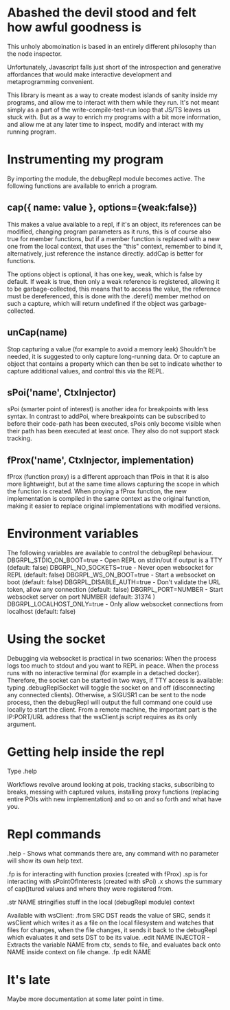 Abashed the devil stood and felt how awful goodness is
======================================================
This unholy abomoination is based in an entirely
different philosophy than the node inspector.

Unfortunately, Javascript falls just short of the
introspection and generative affordances that would make
interactive development and metaprogramming convenient.

This library is meant as a way to create modest islands
of sanity inside my programs, and allow me to interact
with them while they run. It's not meant simply as
a part of the write-compile-test-run loop that JS/TS
leaves us stuck with. But as a way to enrich my programs
with a bit more information, and allow me at any later
time to inspect, modify and interact with my running program.


Instrumenting my program
========================
By importing the module, the debugRepl module becomes active.
The following functions are available to enrich a program.

## cap({ name: value }, options={weak:false})
This makes a value available to a repl, if it's an object,
its references can be modified, changing program parameters
as it runs, this is of course also true for member functions,
but if a member function is replaced with a new one from the
local context, that uses the "this" context, remember to bind it,
alternatively, just reference the instance directly.
addCap is better for functions.

The options object is optional, it has one key, weak, which is
false by default. If weak is true, then only a weak reference
is registered, allowing it to be garbage-collected, this means
that to access the value, the reference must be dereferenced, this
is done with the .deref() member method on such a capture, which will
return undefined if the object was garbage-collected.


## unCap(name)
Stop capturing a value (for example to avoid a memory leak)
Shouldn't be needed, it is suggested to only capture long-running
data. Or to capture an object that contains a property which can then
be set to indicate whether to capture additional values, and control this
via the REPL.

## sPoi('name', CtxInjector)
sPoi (smarter point of interest)  is another idea for breakpoints with less syntax. In contrast to addPoi, where breakpoints can
be subscribed to before their code-path has been executed, sPois only become visible when their path has been
executed at least once. They also do not support stack tracking.

## fProx('name', CtxInjector, implementation)
fProx (function proxy) is a different approach than fPois in that it is also more lightweight, but at the same time allows
capturing the scope in which the function is created. When proying a fProx function, the new implementation is compiled in the
same context as the original function, making it easier to replace original implementations with modified versions.


Environment variables
=====================
The following variables are available to control the debugRepl behaviour.
DBGRPL_STDIO_ON_BOOT=true  - Open REPL on stdin/out if output is a TTY (default: false)
DBGRPL_NO_SOCKETS=true     - Never open websocket for REPL (default: false)
DBGRPL_WS_ON_BOOT=true     - Start a websocket on boot (default: false)
DBGRPL_DISABLE_AUTH=true   - Don't validate the URL token, allow any connection (default: false)
DBGRPL_PORT=NUMBER         - Start websocket server on port NUMBER (default: 31374 )
DBGRPL_LOCALHOST_ONLY=true - Only allow websocket connections from localhost (default: false)


Using the socket
================
Debugging via websocket is practical in two scenarios:
When the process logs too much to stdout and you want to REPL in peace.
When the process runs with no interactive terminal (for example in a detached docker).
Therefore, the socket can be started in two ways, if TTY access is available:
typing .debugReplSocket will toggle the socket on and off (disconnecting any connected clients).
Otherwise, a SIGUSR1 can be sent to the node process, then the debugRepl will output the
full command one could use locally to start the client. From a remote machine, the important
part is the IP:PORT/URL address that the wsClient.js script requires as its only argument.


Getting help inside the repl
============================
Type .help

Workflows revolve around looking at pois, tracking stacks, subscribing to breaks,
messing with captured values, installing proxy functions (replacing entire POIs with
new implementation) and so on and so forth and what have you.

Repl commands
=============
.help - Shows what commands there are, any command with no parameter will show its own help text.

.fp is for interacting with function proxies (created with fProx)
.sp is for interacting with sPointOfInterests (created with sPoi)
.x shows the summary of cap()tured values and where they were registered from.

.str NAME stringifies stuff in the local (debugRepl module) context

Available with wsClient:
.from SRC DST reads the value of SRC, sends it wsClient which writes it as a file on
the local filesystem and watches that files for changes, when the file changes, it sends it back to the debugRepl which evaluates
it and sets DST to be its value.
.edit NAME INJECTOR - Extracts the variable NAME from ctx, sends to file, and evaluates back onto NAME inside context on file change.
.fp edit NAME

It's late
=========
Maybe more documentation at some later point in time.